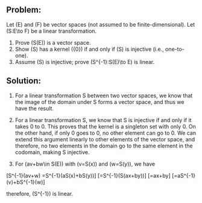 ## Problem:

Let \(E\) and \(F\) be vector spaces (not assumed to be finite-dimensional). Let \(S:E\to F\) be a linear transformation.

1. Prove \(S(E)\) is a vector space.
2. Show \(S\) has a kernel \(\{0\}\) if and only if \(S\) is injective (i.e., one-to-one).
3. Assume \(S\) is injective; prove \(S^{-1}:S(E)\to E\) is linear.

## Solution:

1. For a linear transformation S between two vector spaces, we know that the image of the domain under S forms a vector space, and thus we have the result.

2. For a linear transformation S, we know that S is injective if and only if it takes 0 to 0. This proves that the kernel is a singleton set with only 0. On the other hand, if only 0 goes to 0, no other element can go to 0. We can extend this argument linearly to other elements of the vector space, and therefore, no two elements in the domain go to the same element in the codomain, making S injective.

3. For \(av+bw\in S(E)\) with \(v=S(x)\) and \(w=S(y)\), we have

\[S^{-1}(av+w) =S^{-1}(aS(x)+bS(y))\] \[=S^{-1}(S(ax+by))\] \[=ax+by\] \[=aS^{-1}(v)+bS^{-1}(w)\]

therefore, \(S^{-1}\) is linear.

